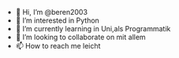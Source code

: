 - 👋 Hi, I’m @beren2003
- 👀 I’m interested in  Python
- 🌱 I’m currently learning  in Uni,als Programmatik
- 💞️ I’m looking to collaborate on  mit allem
- 📫 How to reach me  leicht

<!---
beren2003/beren2003 is a ✨ special ✨ repository because its `README.md` (this file) appears on your GitHub profile.
You can click the Preview link to take a look at your changes.
--

